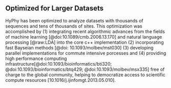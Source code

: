 ## Optimized for Larger Datasets

HyPhy has been optimized to analyze datasets with thousands of sequences and tens of thousands of sites. 
This optimization was accomplished by (1) integrating recent algorithmic advances from the fields of machine learning [@doi:10.1089/cmb.2006.13.170] and natural language processing [@raw:LDA] into the core c++ implementation (2) incorporating fast Bayseian methods [@doi: 10.1093/molbev/mst030] (3) developing parallel implementations for commute intensive porcesses and (4) providing high performance computing infrastructure[@doi:10.1093/bioinformatics/bti320; @doi:10.1093/bioinformatics/btq429; @doi:10.1093/molbev/msx335] free of charge to the global community, helping to democratize access to scientific compute resources [10.1016/j.ijinfomgt.2013.05.010].
